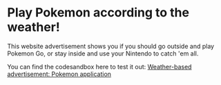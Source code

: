 # Play Pokemon according to the weather!

This website advertisement shows you if you should go outside and play Pokemon Go, or stay inside and use your Nintendo to catch 'em all. 

You can find the codesandbox here to test it out:
[Weather-based advertisement: Pokemon application](https://codesandbox.io/s/lab4-pokemon-weather-ad-wczyp)